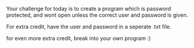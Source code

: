 Your challenge for today is to create a program which is password protected, and wont open unless the correct user and password is given.

For extra credit, have the user and password in a seperate .txt file.

for even more extra credit, break into your own program :)
